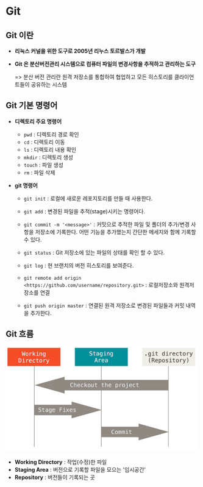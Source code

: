 # Git

## Git 이란

- **리눅스 커널을 위한 도구로 2005년 리누스 토르발스가 개발**

- **Git 은 분산버전관리 시스템으로 컴퓨터 파일의 변경사항을 추적하고 관리하는 도구** 

  => 분산 버전 관리란 원격 저장소를 통합하여 협업하고 모든 히스토리를 클라이언트들이 공유하는 시스템

## Git 기본 명령어 

- **디렉토리 주요 명령어**
  - `pwd` : 디렉토리 경로 확인
  - `cd` : 디렉토리 이동
  - `ls` :  디렉토리 내용 확인
  - `mkdir` :  디렉토리 생성 
  - `touch` : 파일 생성
  - `rm` : 파일 삭제

- **git 명령어**

  - `git init` : 로컬에 새로운 레포지토리를 만들 때 사용한다.

  - `git add` : 변경된 파일을 추적(stage)시키는 명령어다.

  - `git commit -m '<message>'` : 커밋으로 추적한 파일 및 폴더의 추가/변경 사항을 저장소에 기록한다. 어떤 기능을 추가했는지 간단한 메세지와 함께 기록할 수 있다.
  - `git status` : Git 저장소에 있는 파일의 상태를 확인 할 수 있다.
  - `git log` : 현 브랜치의 버전 히스토리를 보여준다.

  - `git remote add origin <https://github.com/username/repository.git>` : 로컬저장소와 원격저장소를 연결
  - `git push origin master` : 연결된 원격 저장소로 변경된 파일들과 커밋 내역을 추가한다.



## Git 흐름



![git](Git.assets/git.png)

- **Working Directory** : 작업(수정)한 파일
- **Staging Area** : 버전으로 기록할 파일을 모으는 '임시공간'
- **Repository** : 버전들이 기록되는 곳